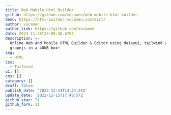 ```yaml
---
title: Web Mobile Html Builder
github: https://github.com/vocamen/web-mobile-html-builder
demo: https://html-builder.vocamen.com/dist/
author: vocamen
author_link: https://github.com/vocamen
date: 2024-11-28T22:00:40.670Z
description: >-
  Online Web and Mobile HTML Builder & Editor using daisyui, tailwind and
  grapejs in a 40kB box!
ssg:
  - HTML
css:
  - Tailwind
ui: []
cms: []
category: []
draft: false
publish_date: '2022-12-14T14:34:24Z'
update_date: '2022-12-15T17:48:57Z'
github_star: 71
github_fork: 11
---
```

